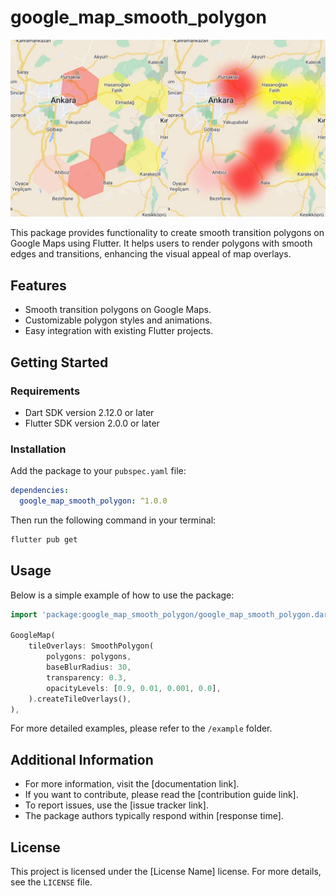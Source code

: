 # google_map_smooth_polygon

![Hexagonal vs Smooth Polygon Comparison](https://github.com/mehmetarsay/google_map_smooth_polygon/blob/main/assets/image.jpeg?raw=true)

This package provides functionality to create smooth transition polygons on Google Maps using Flutter. It helps users to render polygons with smooth edges and transitions, enhancing the visual appeal of map overlays.

## Features

- Smooth transition polygons on Google Maps.
- Customizable polygon styles and animations.
- Easy integration with existing Flutter projects.

## Getting Started

### Requirements

- Dart SDK version 2.12.0 or later
- Flutter SDK version 2.0.0 or later

### Installation

Add the package to your `pubspec.yaml` file:

```yaml
dependencies:
  google_map_smooth_polygon: ^1.0.0
```

Then run the following command in your terminal:

```bash
flutter pub get
```

## Usage

Below is a simple example of how to use the package:

```dart
import 'package:google_map_smooth_polygon/google_map_smooth_polygon.dart';

GoogleMap(
    tileOverlays: SmoothPolygon(
        polygons: polygons,
        baseBlurRadius: 30,
        transparency: 0.3,
        opacityLevels: [0.9, 0.01, 0.001, 0.0],
    ).createTileOverlays(),
),
```

For more detailed examples, please refer to the `/example` folder.

## Additional Information

- For more information, visit the [documentation link].
- If you want to contribute, please read the [contribution guide link].
- To report issues, use the [issue tracker link].
- The package authors typically respond within [response time].

## License

This project is licensed under the [License Name] license. For more details, see the `LICENSE` file.
